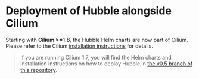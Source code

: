 # Deployment of Hubble alongside Cilium

Starting with **Cilium >=1.8**, the Hubble Helm charts are now part of Cilium.
Please refer to the Cilium [installation instructions](https://docs.cilium.io/en/latest/gettingstarted/#installation)
for details.

> If you are running Cilium 1.7, you will find the Helm charts and
> installation instructions on how to deploy Hubble in [the v0.5
> branch of this repository](https://github.com/cilium/hubble/tree/v0.5/install/kubernetes).